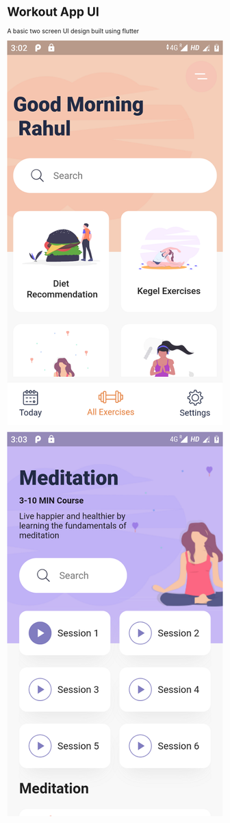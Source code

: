 # Workout App UI

A basic two screen UI design built using flutter



![alt tag](https://github.com/rahul-connect/workout_app_ui/blob/master/screenshots/image1.png?raw=true)

![alt tag](https://github.com/rahul-connect/workout_app_ui/blob/master/screenshots/image2.png?raw=true)

